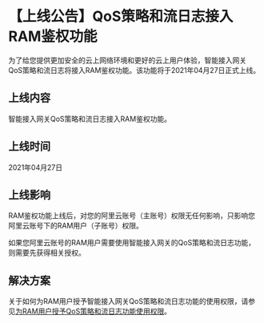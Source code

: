 # 【上线公告】QoS策略和流日志接入RAM鉴权功能

为了给您提供更加安全的云上网络环境和更好的云上用户体验，智能接入网关QoS策略和流日志将接入RAM鉴权功能。该功能将于2021年04月27日正式上线。

## 上线内容

智能接入网关QoS策略和流日志接入RAM鉴权功能。

## 上线时间

2021年04月27日

## 上线影响

RAM鉴权功能上线后，对您的阿里云账号（主账号）权限无任何影响，只影响您阿里云账号下的RAM用户（子账号）权限。

如果您阿里云账号的RAM用户需要使用智能接入网关的QoS策略和流日志功能，则需要先获得相关授权。

## 解决方案

关于如何为RAM用户授予智能接入网关QoS策略和流日志功能的使用权限，请参见[为RAM用户授予QoS策略和流日志功能使用权限](/cn.zh-CN/配置指南/为RAM用户授予QoS策略和流日志功能使用权限.md)。

